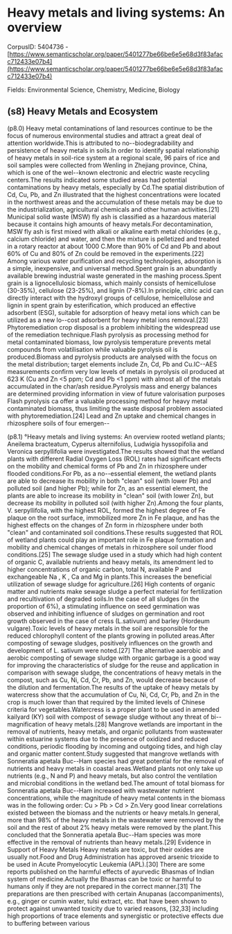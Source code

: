# Heavy metals and living systems: An overview

CorpusID: 5404736 - [https://www.semanticscholar.org/paper/5401277be66be6e5e68d3f83afacc712433e07b4](https://www.semanticscholar.org/paper/5401277be66be6e5e68d3f83afacc712433e07b4)

Fields: Environmental Science, Chemistry, Medicine, Biology

## (s8) Heavy Metals and Ecosystem
(p8.0) Heavy metal contaminations of land resources continue to be the focus of numerous environmental studies and attract a great deal of attention worldwide.This is attributed to no--biodegradability and persistence of heavy metals in soils.In order to identify spatial relationship of heavy metals in soil-rice system at a regional scale, 96 pairs of rice and soil samples were collected from Wenling in Zhejiang province, China, which is one of the wel--known electronic and electric waste recycling centers.The results indicated some studied areas had potential contaminations by heavy metals, especially by Cd.The spatial distribution of Cd, Cu, Pb, and Zn illustrated that the highest concentrations were located in the northwest areas and the accumulation of these metals may be due to the industrialization, agricultural chemicals and other human activities.[21] Municipal solid waste (MSW) fly ash is classified as a hazardous material because it contains high amounts of heavy metals.For decontamination, MSW fly ash is first mixed with alkali or alkaline earth metal chlorides (e.g., calcium chloride) and water, and then the mixture is pelletized and treated in a rotary reactor at about 1000 C.More than 90% of Cd and Pb and about 60% of Cu and 80% of Zn could be removed in the experiments.[22] Among various water purification and recycling technologies, adsorption is a simple, inexpensive, and universal method.Spent grain is an abundantly available brewing industrial waste generated in the mashing process.Spent grain is a lignocellulosic biomass, which mainly consists of hemicellulose (30-35%), cellulose (23-25%), and lignin (7-8%).In principle, citric acid can directly interact with the hydroxyl groups of cellulose, hemicellulose and lignin in spent grain by esterification, which produced an effective adsorbent (ESG), suitable for adsorption of heavy metal ions which can be utilized as a new lo--cost adsorbent for heavy metal ions removal.[23] Phytoremediation crop disposal is a problem inhibiting the widespread use of the remediation technique.Flash pyrolysis as processing method for metal contaminated biomass, low pyrolysis temperature prevents metal compounds from volatilisation while valuable pyrolysis oil is produced.Biomass and pyrolysis products are analysed with the focus on the metal distribution; target elements include Zn, Cd, Pb and Cu.IC--AES measurements confirm very low levels of metals in pyrolysis oil produced at 623 K (Cu and Zn <5 ppm; Cd and Pb <1 ppm) with almost all of the metals accumulated in the char/ash residue.Pyrolysis mass and energy balances are determined providing information in view of future valorisation purposes Flash pyrolysis ca offer a valuable processing method for heavy metal contaminated biomass, thus limiting the waste disposal problem associated with phytoremediation.[24] Lead and Zn uptake and chemical changes in rhizosphere soils of four emergen--

(p8.1) °Heavy metals and living systems: An overview rooted wetland plants; Aneilema bracteatum, Cyperus alternifolius, Ludwigia hyssopifolia and Veronica serpyllifolia were investigated.The results showed that the wetland plants with different Radial Oxygen Loss (ROL) rates had significant effects on the mobility and chemical forms of Pb and Zn in rhizosphere under flooded conditions.For Pb, as a no--essential element, the wetland plants are able to decrease its mobility in both "clean" soil (with lower Pb) and polluted soil (and higher Pb); while for Zn, as an essential element, the plants are able to increase its mobility in "clean" soil (with lower Zn), but decrease its mobility in polluted soil (with higher Zn).Among the four plants, V. serpyllifolia, with the highest ROL, formed the highest degree of Fe plaque on the root surface, immobilized more Zn in Fe plaque, and has the highest effects on the changes of Zn form in rhizosphere under both "clean" and contaminated soil conditions.These results suggested that ROL of wetland plants could play an important role in Fe plaque formation and mobility and chemical changes of metals in rhizosphere soil under flood conditions.[25] The sewage sludge used in a study which had high content of organic C, available nutrients and heavy metals, its amendment led to higher concentrations of organic carbon, total N, available P and exchangeable Na , K , Ca and Mg in plants.This increases the beneficial utilization of sewage sludge for agriculture.[26] High contents of organic matter and nutrients make sewage sludge a perfect material for fertilization and recultivation of degraded soils.In the case of all sludges (in the proportion of 6%), a stimulating influence on seed germination was observed and inhibiting influence of sludges on germination and root growth observed in the case of cress (L.sativum) and barley (Hordeum vulgare).Toxic levels of heavy metals in the soil are responsible for the reduced chlorophyll content of the plants growing in polluted areas.After composting of sewage sludges, positively influences on the growth and development of L. sativum were noted.[27] The alternative aaerobic and aerobic composting of sewage sludge with organic garbage is a good way for improving the characteristics of sludge for the reuse and application in comparison with sewage sludge, the concentrations of heavy metals in the compost, such as Cu, Ni, Cd, Cr, Pb, and Zn, would decrease because of the dilution and fermentation.The results of the uptake of heavy metals by watercress show that the accumulation of Cu, Ni, Cd, Cr, Pb, and Zn in the crop is much lower than that required by the limited levels of Chinese criteria for vegetables.Watercress is a proper plant to be used in amended kailyard (KY) soil with compost of sewage sludge without any threat of bi--magnification of heavy metals.[28] Mangrove wetlands are important in the removal of nutrients, heavy metals, and organic pollutants from wastewater within estuarine systems due to the presence of oxidized and reduced conditions, periodic flooding by incoming and outgoing tides, and high clay and organic matter content.Study suggested that mangrove wetlands with Sonneratia apetala Buc--Ham species had great potential for the removal of nutrients and heavy metals in coastal areas.Wetland plants not only take up nutrients (e.g., N and P) and heavy metals, but also control the ventilation and microbial conditions in the wetland bed.The amount of total biomass for Sonneratia apetala Buc--Ham increased with wastewater nutrient concentrations, while the magnitude of heavy metal contents in the biomass was in the following order: Cu > Pb > Cd > Zn.Very good linear correlations existed between the biomass and the nutrients or heavy metals.In general, more than 98% of the heavy metals in the wastewater were removed by the soil and the rest of about 2% heavy metals were removed by the plant.This concluded that the Sonneratia apetala Buc--Ham species was more effective in the removal of nutrients than heavy metals.[29] Evidence in Support of Heavy Metals Heavy metals are toxic, but their oxides are usually not.Food and Drug Administration has approved arsenic trioxide to be used in Acute Promyelocytic Leukemia (APL).[30] There are some reports published on the harmful effects of ayurvedic Bhasmas of Indian system of medicine.Actually the Bhasmas can be toxic or harmful to humans only if they are not prepared in the correct manner.[31] The preparations are then prescribed with certain Anupanas (accompaniments), e.g., ginger or cumin water, tulsi extract, etc. that have been shown to protect against unwanted toxicity due to varied reasons, [32,33] including high proportions of trace elements and synergistic or protective effects due to buffering between various
